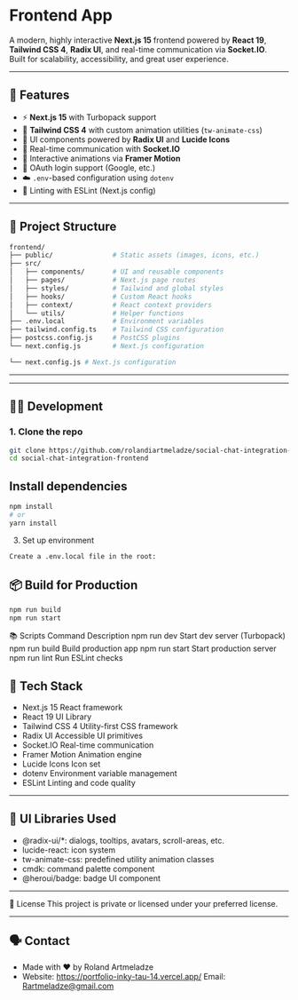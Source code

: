 
# Frontend App

A modern, highly interactive **Next.js 15** frontend powered by **React 19**, **Tailwind CSS 4**, **Radix UI**, and real-time communication via **Socket.IO**.  
Built for scalability, accessibility, and great user experience.

---

## 🚀 Features

- ⚡ **Next.js 15** with Turbopack support  
- 🎨 **Tailwind CSS 4** with custom animation utilities (`tw-animate-css`)  
- 🧱 UI components powered by **Radix UI** and **Lucide Icons**  
- 🔌 Real-time communication with **Socket.IO**  
- 🧠 Interactive animations via **Framer Motion**  
- 🔐 OAuth login support (Google, etc.)  
- ☁️ `.env`-based configuration using `dotenv`  
- 🧹 Linting with ESLint (Next.js config)  

---

## 📁 Project Structure

```bash
frontend/
├── public/               # Static assets (images, icons, etc.)
├── src/
│   ├── components/       # UI and reusable components
│   ├── pages/            # Next.js page routes
│   ├── styles/           # Tailwind and global styles
│   ├── hooks/            # Custom React hooks
│   ├── context/          # React context providers
│   └── utils/            # Helper functions
├── .env.local            # Environment variables
├── tailwind.config.ts    # Tailwind CSS configuration
├── postcss.config.js     # PostCSS plugins
└── next.config.js        # Next.js configuration

└── next.config.js # Next.js configuration

```

--- 

---

## 🧑‍💻 Development

### 1. Clone the repo

```bash
git clone https://github.com/rolandiartmeladze/social-chat-integration-frontend.git
cd social-chat-integration-frontend
```
## Install dependencies
```bash
npm install
# or
yarn install
```
3. Set up environment
```bash
Create a .env.local file in the root:
```
## 📦 Build for Production
```bash
npm run build
npm run start
```

📚 Scripts
Command	Description
npm run dev	Start dev server (Turbopack)
npm run build	Build production app
npm run start	Start production server
npm run lint	Run ESLint checks

## 🧩 Tech Stack

- Next.js 15	React framework
- React 19	UI Library
- Tailwind CSS 4	Utility-first CSS framework
- Radix UI	Accessible UI primitives
- Socket.IO	Real-time communication
- Framer Motion	Animation engine
- Lucide Icons	Icon set
- dotenv	Environment variable management
- ESLint	Linting and code quality
  
---

## 📸 UI Libraries Used
- @radix-ui/*: dialogs, tooltips, avatars, scroll-areas, etc.
- lucide-react: icon system
- tw-animate-css: predefined utility animation classes
- cmdk: command palette component
- @heroui/badge: badge UI component
---
📄 License
This project is private or licensed under your preferred license.

---
## 🗣 Contact
- Made with ❤️ by Roland Artmeladze
- Website: https://portfolio-inky-tau-14.vercel.app/
  Email: Rartmeladze@gmail.com
